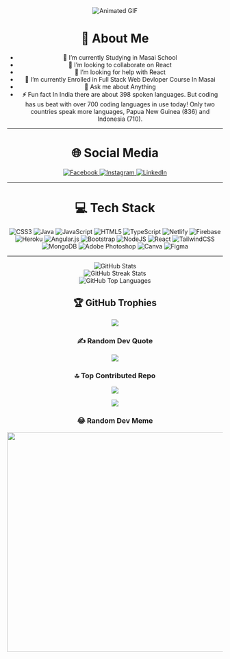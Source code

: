 <div style="text-align:center;">

<img src="https://www.sean-lloyd.com/assets/static/20210303-dino-game-5.8cbd2dc.ebd0b7a5a9f7f1ec142b7662189d3a79.gif" alt="Animated GIF">

<h1>💫 About Me</h1>
<ul>
  <li><strong>🔭</strong> I’m currently Studying in Masai School</li>
  <li><strong>👯</strong> I’m looking to collaborate on React</li>
  <li><strong>🤝</strong> I’m looking for help with React</li>
  <li><strong>🌱</strong> I’m currently Enrolled in Full Stack Web Devloper Course In Masai</li>
  <li><strong>💬</strong> Ask me about Anything</li>
  <li><strong>⚡</strong> Fun fact In India there are about 398 spoken languages. But coding has us beat with over 700 coding languages in use today! Only two countries speak more languages, Papua New Guinea (836) and Indonesia (710).</li>
</ul>
<hr>
  <h1>🌐 Social Media</h1>
<div>
  <a href="https://www.facebook.com/profile.php?id=100011090955688">
    <img src="https://img.shields.io/badge/Facebook-%231877F2.svg?logo=Facebook&logoColor=white" alt="Facebook">
  </a>
  <a href="https://instagram.com/monurajputrko">
    <img src="https://img.shields.io/badge/Instagram-%23E4405F.svg?logo=Instagram&logoColor=white" alt="Instagram">
  </a>
  <a href="https://www.linkedin.com/in/monu-singh-477931220/">
    <img src="https://img.shields.io/badge/LinkedIn-%230077B5.svg?logo=linkedin&logoColor=white" alt="LinkedIn">
  </a>
</div>
<hr>
   <h1>💻 Tech Stack</h1>
<div>
  <img src="https://img.shields.io/badge/css3-%231572B6.svg?style=for-the-badge&logo=css3&logoColor=white" alt="CSS3">
  <img src="https://img.shields.io/badge/java-%23ED8B00.svg?style=for-the-badge&logo=java&logoColor=white" alt="Java">
  <img src="https://img.shields.io/badge/javascript-%23323330.svg?style=for-the-badge&logo=javascript&logoColor=%23F7DF1E" alt="JavaScript">
  <img src="https://img.shields.io/badge/html5-%23E34F26.svg?style=for-the-badge&logo=html5&logoColor=white" alt="HTML5">
  <img src="https://img.shields.io/badge/typescript-%23007ACC.svg?style=for-the-badge&logo=typescript&logoColor=white" alt="TypeScript">
  <img src="https://img.shields.io/badge/netlify-%23000000.svg?style=for-the-badge&logo=netlify&logoColor=#00C7B7" alt="Netlify">
  <img src="https://img.shields.io/badge/firebase-%23039BE5.svg?style=for-the-badge&logo=firebase" alt="Firebase">
  <img src="https://img.shields.io/badge/heroku-%23430098.svg?style=for-the-badge&logo=heroku&logoColor=white" alt="Heroku">
  <img src="https://img.shields.io/badge/angular.js-%23E23237.svg?style=for-the-badge&logo=angularjs&logoColor=white" alt="Angular.js">
  <img src="https://img.shields.io/badge/bootstrap-%23563D7C.svg?style=for-the-badge&logo=bootstrap&logoColor=white" alt="Bootstrap">
  <img src="https://img.shields.io/badge/node.js-6DA55F?style=for-the-badge&logo=node.js&logoColor=white" alt="NodeJS">
  <img src="https://img.shields.io/badge/react-%2320232a.svg?style=for-the-badge&logo=react&logoColor=%2361DAFB" alt="React">
  <img src="https://img.shields.io/badge/tailwindcss-%2338B2AC.svg?style=for-the-badge&logo=tailwind-css&logoColor=white" alt="TailwindCSS">
  <img src="https://img.shields.io/badge/MongoDB-%234ea94b.svg?style=for-the-badge&logo=mongodb&logoColor=white" alt="MongoDB">
  <img src="https://img.shields.io/badge/adobephotoshop-%2331A8FF.svg?style=for-the-badge&logo=adobephotoshop&logoColor=white" alt="Adobe Photoshop">
  <img src="https://img.shields.io/badge/Canva-%2300C4CC.svg?style=for-the-badge&logo=Canva&logoColor=white" alt="Canva">
  <img src="https://img.shields.io/badge/figma-%23F24E1E.svg?style=for-the-badge&logo=figma&logoColor=white" alt="Figma">
</div>
<hr>
<div>
    <img src="https://github-readme-stats.vercel.app/api?username=monurajputrko&theme=chartreuse-dark&hide_border=true&include_all_commits=true&count_private=true" alt="GitHub Stats" />
</div>
<div>
    <img src="https://github-readme-streak-stats.herokuapp.com/?user=monurajputrko&theme=chartreuse-dark&hide_border=true" alt="GitHub Streak Stats" />
</div>
<div>
    <img src="https://github-readme-stats.vercel.app/api/top-langs/?username=monurajputrko&theme=chartreuse-dark&hide_border=true&include_all_commits=true&count_private=true&layout=compact" alt="GitHub Top Languages" />
</div>

<h2>🏆 GitHub Trophies</h2>
<img src="https://github-profile-trophy.vercel.app/?username=monurajputrko&theme=radical&no-frame=false&no-bg=true&margin-w=4" />

<h3>✍️ Random Dev Quote</h3>
<img src="https://quotes-github-readme.vercel.app/api?type=vetical&theme=radical" />

<h3>🔝 Top Contributed Repo</h3>
<img src="https://github-contributor-stats.vercel.app/api?username=monurajputrko&limit=5&theme=radical&combine_all_yearly_contributions=true" />

<a href="https://visitcount.itsvg.in"><img src="https://visitcount.itsvg.in/api?id=monurajputrko&icon=2&color=0" /></a>

<h3>😂 Random Dev Meme</h3>
<img src="https://miro.medium.com/v2/resize:fit:1400/1*i3sm4Ahbek0zsuctqiORBg.jpeg" width="512px" />

  </div>
